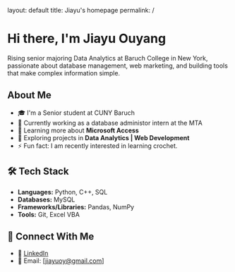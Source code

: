layout: default
title: Jiayu's homepage
permalink: /
# Hi there, I'm Jiayu Ouyang

Rising senior majoring Data Analytics at Baruch College in New York, passionate about database management, web marketing, and building tools that make complex information simple.

## About Me  
- 🎓 I'm a Senior student at CUNY Baruch 
- 💼 Currently working as a database administor intern at the MTA  
- 🌱 Learning more about **Microsoft Access**  
- 🔭 Exploring projects in **Data Analytics | Web Development**  
- ⚡ Fun fact: I am recently interested in learning crochet.  

## 🛠️ Tech Stack  
- **Languages:** Python, C++, SQL
- **Databases:** MySQL
- **Frameworks/Libraries:** Pandas, NumPy
- **Tools:** Git, Excel VBA  

## 🤝 Connect With Me  
- 💼 [LinkedIn](https://www.linkedin.com/in/jiayuouyang04/)  
- 📧 Email: [jiayuoy@gmail.com]  
